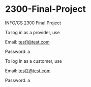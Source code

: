 # 2300-Final-Project
INFO/CS 2300 Final Project

To log in as a provider, use

Email: test1@test.com

Password: a

To log in as a customer, use

Email: test2@test.com

Password: a
